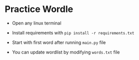 # Practice Wordle

- Open any linux terminal

- Install requirements with `pip install -r requirements.txt`

- Start with first word after running `main.py` file

- You can update wordlist by modifying `words.txt` file
